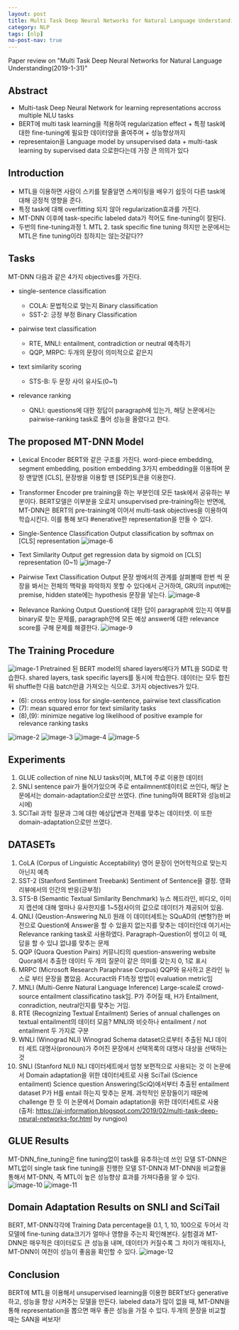 ```yaml
---
layout: post
title: Multi Task Deep Neural Networks for Natural Language Understanding
category: NLP
tags: [nlp]
no-post-nav: true
---
```


Paper review on "Multi Task Deep Neural Networks for Natural Language Understanding(2019-1-31)"

## Abstract
* Multi-task Deep Neural Network for learning representations accross multiple NLU tasks
* BERT에 multi task learning을 적용하여 regularization effect + 특정 task에 대한 fine-tuning에 필요한 데이터양을 줄여주며 + 성능향상까지
* representaion을 Language model by unsupervised data + multi-task learning by supervised data 으로한다는데 가장 큰 의의가 있다

## Introduction
* MTL을 이용하면 사람이 스키를 탈줄알면 스케이팅을 배우기 쉽듯이 다른 task에 대해 긍정적 영향을 준다.
* 특정 task에 대해 overfitting 되지 않아 regularization효과를 가진다.
* MT-DNN 이후에 task-specific labeled data가 적어도 fine-tuning이 잘된다.
* 두번의 fine-tuning과정 1. MTL 2. task specific fine tuning 하지만 논문에서는 MTL은 fine tuning이라 칭하지는 않는것같다??

## Tasks
MT-DNN 다음과 같은 4가지 objectives를 가진다.

* single-sentence classification
    - COLA: 문법적으로 맞는지 Binary classification
    - SST-2: 긍정 부정 Binary Classification

* pairwise text classification
    - RTE, MNLI: entailment, contradiction or neutral 예측하기
    - QQP, MRPC: 두개의 문장이 의미적으로 같은지

* text similarity scoring
    - STS-B: 두 문장 사이 유사도(0~1) 

* relevance ranking
    - QNLI: questions에 대한 정답이 paragraph에 있는가, 해당 논문에서는 pairwise-ranking task로 풀어 성능을 올렸다고 한다.

## The proposed MT-DNN Model
* Lexical Encoder 
BERT와 같은 구조를 가진다. word-piece embedding, segment embedding, position embedding 3가지 embedding을 이용하며 문장 맨앞엔 [CLS], 문장쌍을 이용할 땐 [SEP]토큰을 이용한다.

* Transformer Encoder
pre training을 하는 부분인데 모든 task에서 공유하는 부분이다. BERT모델은 이부분을 오로지 unsupervised pre-training하는 반면에, MT-DNN은 BERT의 pre-training에 이어서 multi-task objectives을 이용하여 학습시킨다. 이를 통해 보다 #enerative한 representation을 만들 수 있다.
* Single-Sentence Classification Output
classification by softmax on [CLS] representation
![image-6]({{site.baseurl}}/assets/images/2019-11-08-Multi-Task-Deep-Neural-Networks-For-Natural-Language-Understanding-6.png)
* Text Similarity Output
get regression data by sigmoid on [CLS] representation (0~1)
![image-7]({{site.baseurl}}/assets/images/2019-11-08-Multi-Task-Deep-Neural-Networks-For-Natural-Language-Understanding-7.png)
* Pairwise Text Classification Output
문장 쌍에서의 관계를 살펴볼때 한번 씩 문장을 봐서는 전체의 맥락을 파악하지 못할 수 있다에서 근거하여, GRU의 input에는 premise, hidden state에는 hypothesis 문장을 넣는다.
![image-8]({{site.baseurl}}/assets/images/2019-11-08-Multi-Task-Deep-Neural-Networks-For-Natural-Language-Understanding-8.png)
* Relevance Ranking Output
Question에 대한 답이 paragraph에 있는지 여부를 binary로 찾는 문제를, paragraph안에 모든 예상 answer에 대한 relevance score를 구해 문제를 해결한다.
![image-9]({{site.baseurl}}/assets/images/2019-11-08-Multi-Task-Deep-Neural-Networks-For-Natural-Language-Understanding-9.png)

## The Training Procedure
![image-1]({{site.baseurl}}/assets/images/2019-11-08-Multi-Task-Deep-Neural-Networks-For-Natural-Language-Understanding-1.png)
Pretrained 된 BERT model의 shared layers에다가 MTL을 SGD로 학습한다. 
shared layers, task specific layers를 동시에 학습한다.
데이터는 모두 합친 뒤 shuffle한 다음 batch만큼 가져오는 식으로.
3가지 objectives가 있다. 
- (6): cross entroy loss for single-sentence, pairwise text classification
- (7): mean squared error for text similarity tasks
- (8),(9): minimize negative log likelihood of positive example for relevance ranking tasks

![image-2]({{site.baseurl}}/assets/images/2019-11-08-Multi-Task-Deep-Neural-Networks-For-Natural-Language-Understanding-5.png)
![image-3]({{site.baseurl}}/assets/images/2019-11-08-Multi-Task-Deep-Neural-Networks-For-Natural-Language-Understanding-2.png)
![image-4]({{site.baseurl}}/assets/images/2019-11-08-Multi-Task-Deep-Neural-Networks-For-Natural-Language-Understanding-3.png)
![image-5]({{site.baseurl}}/assets/images/2019-11-08-Multi-Task-Deep-Neural-Networks-For-Natural-Language-Understanding-4.png)

## Experiments
1. GLUE
collection of nine NLU tasks이며, MLT에 주로 이용한 데이터
2. SNLI
sentence pair가 들어가있으며 주로 entailmnent데이터로 쓰인다, 해당 논문에서는 domain-adaptation으로만 쓰였다. (fine tuning하여 BERT와 성능비교시에)
3. SCiTail
과학 질문과 그에 대한 예상답변과 전제를 맞추는 데이터셋. 이 또한 domain-adaptation으로만 쓰였다.

## DATASETs
1. CoLA (Corpus of Linguistic Acceptability)
영어 문장이 언어학적으로 맞는지 아닌지 예측
2. SST-2 (Stanford Sentiment Treebank)
Sentiment of Sentence을 결정. 영화 리뷰에서의 인간의 반응(긍부정)
3. STS-B (Semantic Textual Similarity Benchmark)
뉴스 헤드라인, 비디오, 이미지 캡션에 대해 얼마나 유사한지를 1~5점사이의 값으로 데이터가 제공되어 있음.
4. QNLI (Qeustion-Answering NLI)
원래 이 데이터세트는 SQuAD의 (변형?)한 버전으로 Question에 Answer을 할 수 있을지 없는지를 맞추는 데이터인데 여기서는 Relevance ranking task로 사용하였다.
Paragraph-Question이 쌍이고 이 때, 답을 할 수 있냐 없냐를 맞추는 문제
5. QQP (Quora Question Pairs)
커뮤니티의 question-answering website Quora에서 추출한 데이터
두 개의 질문이 같은 의미를 갖는지 0, 1로 표시
6. MRPC (Microsoft Research Paraphrase Corpus)
QQP와 유사하고 온라인 뉴스로 부터 문장을 뽑았음.
Accuract와 F1측정 방법이 evaluation metric임
7. MNLI (Multi-Genre Natural Language Inference)
Large-scale로 crowd-source entailment classificatino task임.
P가 주어질 때, H가 Entailment, conradiction, neutral인지를 맞추는 거임.
8. RTE (Recognizing Textual Entailment)
Series of annual challenges on textual entailment의 데이터 모음?
MNLI와 비슷하나 entailment / not entailment 두 가지로 구분
9. WNLI (Winograd NLI)
Winograd Schema dataset으로부터 추출된 NLI 데이터 세트
대명사(pronoun)가 주어진 문장에서 선택목록의 대명사 대상을 선택하는 것
10. SNLI (Stanford NLI)
NLI 데이터세트에서 엄청 보편적으로 사용되는 것
이 논문에서 Domain adaptation을 위한 데이터세트로 사용
SciTail (Science entailment)
Science question Answering(SciQ)에서부터 추출된 entailment dataset
P가 H를 entail 하는지 맞추는 문제.
과학적인 문장들이기 때문에 challenge 한 듯
이 논문에서 Domain adaptation을 위한 데이터세트로 사용  
(출처: https://ai-information.blogspot.com/2019/02/multi-task-deep-neural-networks-for.html by rungjoo)

## GLUE Results
MT-DNN_fine_tuning은 fine tuning없이 task를 유추하는데 쓰인 모델
ST-DNN은 MTL없이 single task fine tuning을 진행한 모델
ST-DNN과 MT-DNN을 비교함을 통해서 MT-DNN, 즉 MTL이 높은 성능향상 효과를 가져다줌을 알 수 있다.
![image-10]({{site.baseurl}}/assets/images/2019-11-08-Multi-Task-Deep-Neural-Networks-For-Natural-Language-Understanding-10.png)
![image-11]({{site.baseurl}}/assets/images/2019-11-08-Multi-Task-Deep-Neural-Networks-For-Natural-Language-Understanding-11.png)

## Domain Adaptation Results on SNLI and SciTail
BERT, MT-DNN각각에 Training Data percentage을 0.1, 1, 10, 100으로 두어서 각 모델에 fine-tuning data크기가 얼마나 영향을 주는지 확인해본다. 실험결과 MT-DNN은 매우적은 데이터로도 큰 성능을 내며, 데이터가 커질수록 그 차이가 매워지나, MT-DNN이 여전이 성능이 좋음을 확인할 수 있다.
![image-12]({{site.baseurl}}/assets/images/2019-11-08-Multi-Task-Deep-Neural-Networks-For-Natural-Language-Understanding-12.png)

## Conclusion
BERT에 MTL을 이용해서 unsupervised learning을 이용한 BERT보다 generative하고, 성능을 향상 시켜주는 모델을 만든다.
labeled data가 많이 없을 때, MT-DNN을 통해 representation을 뽑으면 매우 좋은 성능을 가질 수 있다.
두개의 문장을 비교할 때는 SAN을 써보자!
